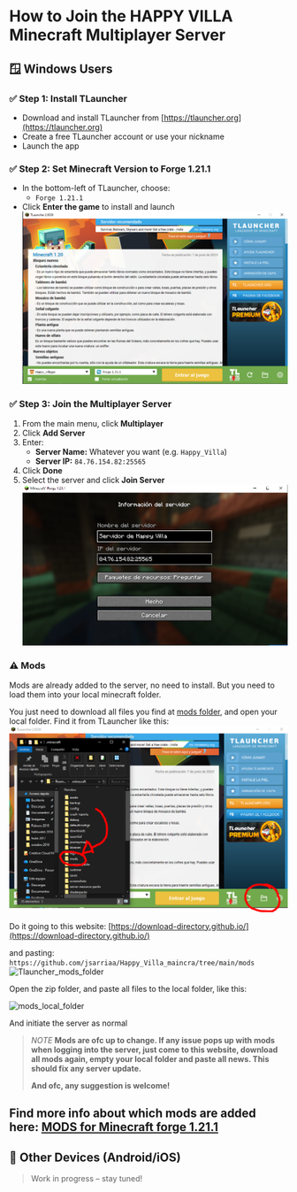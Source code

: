 # How to Join the HAPPY VILLA Minecraft Multiplayer Server

## 🪟 Windows Users

### ✅ Step 1: Install TLauncher
- Download and install TLauncher from [https://tlauncher.org](https://tlauncher.org)
- Create a free TLauncher account or use your nickname
- Launch the app

### ✅ Step 2: Set Minecraft Version to Forge 1.21.1
- In the bottom-left of TLauncher, choose:
  - `Forge 1.21.1`
- Click **Enter the game** to install and launch
![TLAUNCHER](misc/tlauncher.PNG)

### ✅ Step 3: Join the Multiplayer Server
1. From the main menu, click **Multiplayer**
2. Click **Add Server**
3. Enter:
   - **Server Name:** Whatever you want (e.g. `Happy_Villa`)
   - **Server IP:** `84.76.154.82:25565`
4. Click **Done**
5. Select the server and click **Join Server**
![SERVER](misc/server.PNG)

### ⚠️ Mods
Mods are already added to the server, no need to install. But you need to load them into your local minecraft folder.

You just need to download all files you find at [mods folder](https://github.com/jsarriaa/Happy_Villa_maincra/tree/main/mods), and open your local folder. Find it from TLauncher like this:
![Tlauncher_mods_folder](misc/MODS.PNG)

Do it going to this website: [https://download-directory.github.io/](https://download-directory.github.io/)

and pasting:
```https://github.com/jsarriaa/Happy_Villa_maincra/tree/main/mods```
![Tlauncher_mods_folder](misc/downloadmods.png)

Open the zip folder, and paste all files to the local folder, like this:

![mods_local_folder](misc/mods_2.PNG)

And initiate the server as normal

>  *NOTE* **Mods are ofc up to change. If any issue pops up with mods when logging into the server, just come to this website, download all mods again, empty your local folder and paste all news. This should fix any server update.**
>
> **And ofc, any suggestion is welcome!**

Find more info about which mods are added here: [MODS for Minecraft forge 1.21.1](https://github.com/jsarriaa/Happy_Villa_maincra/tree/main/mods#readme)
---

## 📱 Other Devices (Android/iOS)

> Work in progress – stay tuned!
